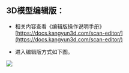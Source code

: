 ## 3D模型编辑版：

* 相关内容查看《编辑版操作说明手册》  
  [https://docs.kangyun3d.com/scan-editor/](https://docs.kangyun3d.com/scan-editor/)

* 进入编辑版方式如下图。

![](/assets/云空间图片/编辑版1.gif)

